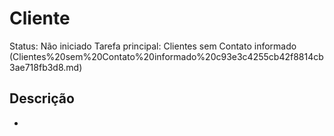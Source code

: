 # Cliente

Status: Não iniciado Tarefa principal: Clientes sem Contato informado (Clientes%20sem%20Contato%20informado%20c93e3c4255cb42f8814cb3ae718fb3d8.md)

## Descrição

*
